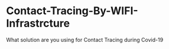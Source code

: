 # Contact-Tracing-By-WIFI-Infrastrcture
What solution are you using for Contact Tracing during Covid-19

